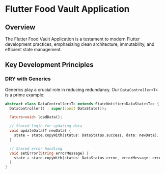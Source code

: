 # Flutter Food Vault Application

## Overview
The Flutter Food Vault Application is a testament to modern Flutter development practices, emphasizing clean architecture, immutability, and efficient state management.

## Key Development Principles

### DRY with Generics
Generics play a crucial role in reducing redundancy. Our `DataController<T>` is a prime example:

```dart
abstract class DataController<T> extends StateNotifier<DataState<T>> {
  DataController() : super(const DataState());

  Future<void> loadData();

  // Shared logic for updating data
  void updateData(T newData) {
    state = state.copyWith(status: DataStatus.success, data: newData);
  }

  // Shared error handling
  void setError(String errorMessage) {
    state = state.copyWith(status: DataStatus.error, errorMessage: errorMessage);
  }
}
```
